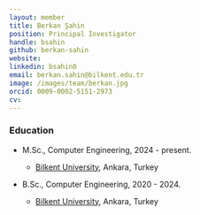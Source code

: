 ```yaml
---
layout: member
title: Berkan Şahin
position: Principal Investigator
handle: bsahin 
github: berkan-sahin
website: 
linkedin: bsahin0
email: berkan.sahin@bilkent.edu.tr
image: /images/team/berkan.jpg
orcid: 0009-0002-5151-2973 
cv: 
---
```



### Education
- M.Sc., Computer Engineering, 2024 - present.
  - [Bilkent University](http://www.cs.bilkent.edu.tr/), Ankara, Turkey

- B.Sc., Computer Engineering, 2020 - 2024.
  - [Bilkent University](http://www.cs.bilkent.edu.tr/), Ankara, Turkey
